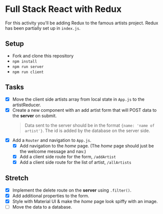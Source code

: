 # Full Stack React with Redux

For this activity you'll be adding Redux to the famous artists project. Redux has been partially set up in `index.js`.

## Setup

- Fork and clone this repository
- `npm install`
- `npm run server`
- `npm run client`

## Tasks

- [x] Move the client side artists array from local state in `App.js` to the artistReducer.
- [x] Create a new component with an add artist form that will POST data to the **server** on submit.
  > Data sent to the server should be in the format `{name: 'name of artist'}`.
  > The id is added by the database on the server side.
- [x] Add a `Router` and navigation to `App.js`.
  - [x] Add navigation to the _home_ page. (The _home_ page should just be the welcome message and nav.)
  - [x] Add a client side route for the form, `/addArtist`
  - [x] Add a client side route for the list of artist, `/allArtists`

## Stretch

- [x] Implement the delete route on the **server** using `.filter()`.
- [x] Add additional properties to the form.
- [x] Style with Material UI & make the _home_ page look spiffy with an image.
- [ ] Move the data to a database.
